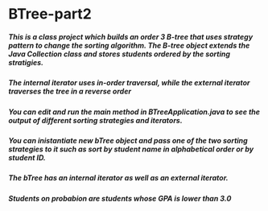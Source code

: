 # BTree-part2
##### This is a class project which builds an order 3 B-tree that uses strategy pattern to change the sorting algorithm. The B-tree object extends the Java Collection class and stores students ordered by the sorting stratigies. 
##### The internal iterator uses in-order traversal, while the external iterator traverses the tree in a reverse order
##### You can edit and run the main method in BTreeApplication.java to see the output of different sorting strategies and iterators.
##### You can inistantiate new bTree object and pass one of the two sorting strategies to it such as sort by student name in alphabetical order or by student ID.
##### The bTree has an internal iterator as well as an external iterator.
##### Students on probabion are students whose GPA is lower than 3.0

